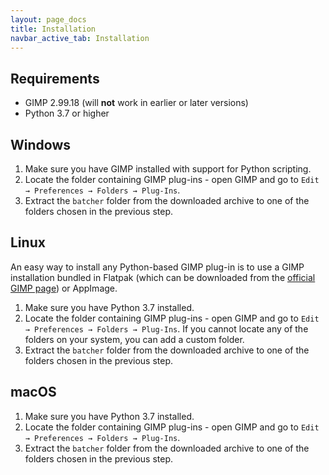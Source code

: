 ```yaml
---
layout: page_docs
title: Installation
navbar_active_tab: Installation
---
```


## Requirements

* GIMP 2.99.18 (will **not** work in earlier or later versions)
* Python 3.7 or higher


## Windows

1. Make sure you have GIMP installed with support for Python scripting.
2. Locate the folder containing GIMP plug-ins - open GIMP and go to `Edit → Preferences → Folders → Plug-Ins`.
3. Extract the `batcher` folder from the downloaded archive to one of the folders chosen in the previous step.


## Linux

An easy way to install any Python-based GIMP plug-in is to use a GIMP installation bundled in Flatpak (which can be downloaded from the [official GIMP page](https://www.gimp.org/downloads/devel/)) or AppImage.

1. Make sure you have Python 3.7 installed.
2. Locate the folder containing GIMP plug-ins - open GIMP and go to `Edit → Preferences → Folders → Plug-Ins`. If you cannot locate any of the folders on your system, you can add a custom folder. 
3. Extract the `batcher` folder from the downloaded archive to one of the folders chosen in the previous step.


## macOS

1. Make sure you have Python 3.7 installed.
2. Locate the folder containing GIMP plug-ins - open GIMP and go to `Edit → Preferences → Folders → Plug-Ins`.
3. Extract the `batcher` folder from the downloaded archive to one of the folders chosen in the previous step.
